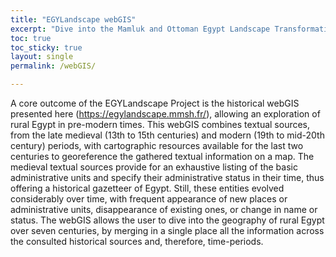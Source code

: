 ```yaml
---
title: "EGYLandscape webGIS"
excerpt: "Dive into the Mamluk and Ottoman Egypt Landscape Transformations"
toc: true
toc_sticky: true
layout: single
permalink: /webGIS/

---
```


A core outcome of the EGYLandscape Project is the historical webGIS presented here (https://egylandscape.mmsh.fr/), allowing an exploration of rural Egypt in pre-modern times. This webGIS combines textual sources, from the late medieval (13th to 15th centuries) and modern (19th to mid-20th century) periods, with cartographic resources available for the last two centuries to georeference the gathered textual information on a map. The medieval textual sources provide for an exhaustive listing of the basic administrative units and specify their administrative status in their time, thus offering a historical gazetteer of Egypt. Still, these entities evolved considerably over time, with frequent appearance of new places or administrative units, disappearance of existing ones, or change in name or status. The webGIS allows the user to dive into the geography of rural Egypt over seven centuries, by merging in a single place all the information across the consulted historical sources and, therefore, time-periods.
